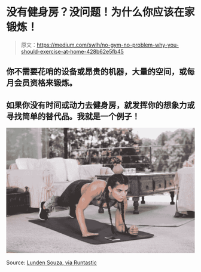 # 没有健身房？没问题！为什么你应该在家锻炼！

> 原文：<https://medium.com/swlh/no-gym-no-problem-why-you-should-exercise-at-home-428b62e5fb45>

## 你不需要花哨的设备或昂贵的机器，大量的空间，或每月会员资格来锻炼。

## 如果你没有时间或动力去健身房，就发挥你的想象力或寻找简单的替代品。我就是一个例子！

![](img/db30279ae852b1d61a5838afc0e5cb41.png)

Source: [Lunden Souza, via Runtastic](https://www.runtastic.com/blog/en/exercising-at-home/)